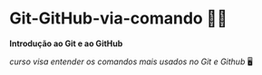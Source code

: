 # **Git-GitHub-via-comando** :man_student:

**Introdução ao Git e ao GitHub**

*curso visa entender os comandos mais usados no Git e Github* :desktop_computer:
